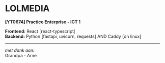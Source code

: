 # LOLMEDIA

**[YT0674] Practice Enterprise - ICT 1**

**Frontend:** React [react-typescript]  
**Backend:** Python [fastapi, uvicorn, requests] AND Caddy [on linux]

---

*met dank aan:*  
Grandpa - Arne
